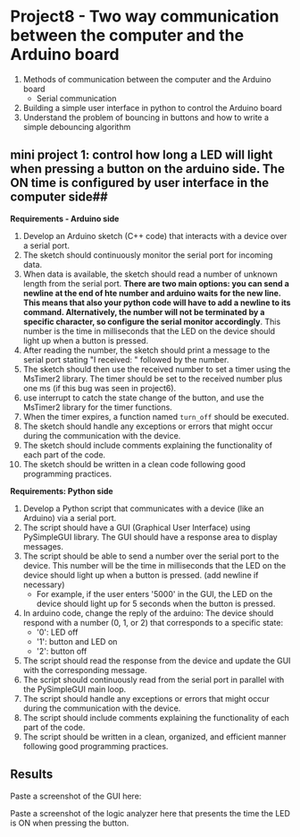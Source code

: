 # Project8 - Two way communication between the computer and the Arduino board

1. Methods of communication between the computer and the Arduino board
    - Serial communication
2. Building a simple user interface in python to control the Arduino board
3. Understand the problem of bouncing in buttons and how to write a simple debouncing algorithm

## mini project 1: control how long a LED will light when pressing a button on the arduino side. The ON time is configured by user interface in the computer side##

**Requirements - Arduino side**

1. Develop an Arduino sketch (C++ code) that interacts with a device over a serial port.
2. The sketch should continuously monitor the serial port for incoming data.
3. When data is available, the sketch should read a number of unknown length from the serial port. **There are two main options: you can send a newline at the end of hte number and arduino waits for the new line. This means that also your python code will have to add a newline to its command. Alternatively, the number will not be terminated by a specific character, so configure the serial monitor accordingly**. 
This number is the time in milliseconds that the LED on the device should light up when a button is pressed.
4. After reading the number, the sketch should print a message to the serial port stating "I received: " followed by the number.
5. The sketch should then use the received number to set a timer using the MsTimer2 library. The timer should be set to the received number plus one ms (if this bug was seen in project6).
5. use interrupt to catch the state change of the button, and use the MsTimer2 library for the timer functions.
6. When the timer expires, a function named `turn_off` should be executed.
7. The sketch should handle any exceptions or errors that might occur during the communication with the device.
8. The sketch should include comments explaining the functionality of each part of the code.
9. The sketch should be written in a clean code following good programming practices.

**Requirements: Python side**

1. Develop a Python script that communicates with a device (like an Arduino) via a serial port.
2. The script should have a GUI (Graphical User Interface) using PySimpleGUI library. The GUI should have a response area to display messages.
3. The script should be able to send a number over the serial port to the device. This number will be the time in milliseconds that the LED on the device should light up when a button is pressed. (add newline if necessary)
    - For example, if the user enters '5000' in the GUI, the LED on the device should light up for 5 seconds when the button is pressed.
4. In arduino code, change the reply of the arduino: The device should respond with a number (0, 1, or 2) that corresponds to a specific state:
    - '0': LED off
    - '1': button and LED on
    - '2': button off
5. The script should read the response from the device and update the GUI with the corresponding message.
6. The script should continuously read from the serial port in parallel with the PySimpleGUI main loop.
7. The script should handle any exceptions or errors that might occur during the communication with the device.
8. The script should include comments explaining the functionality of each part of the code.
9. The script should be written in a clean, organized, and efficient manner following good programming practices.

## Results ##
Paste a screenshot of the GUI here:

Paste a screenshot of the logic analyzer here that presents the time the LED is ON when pressing the button.